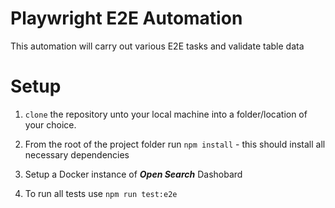 # Playwright E2E Automation

This automation will carry out various E2E tasks and validate table data

# Setup

1. `clone` the repository unto your local machine into a folder/location of your choice.

2. From the root of the project folder run `npm install` - this should install all necessary dependencies

3. Setup a Docker instance of ***Open Search*** Dashobard

3. To run all tests use `npm run test:e2e`